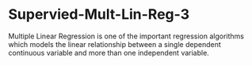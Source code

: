 # Supervied-Mult-Lin-Reg-3
Multiple Linear Regression is one of the important regression algorithms which models the linear relationship between a single dependent continuous variable and more than one independent variable.
